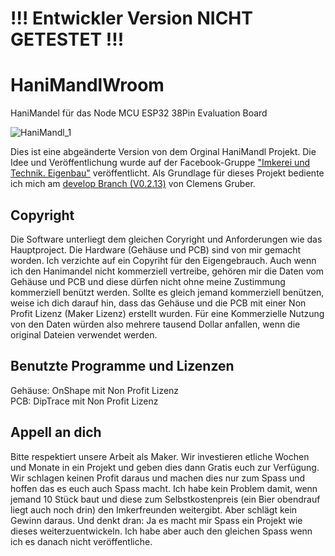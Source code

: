 # !!! Entwickler Version NICHT GETESTET !!!
# HaniMandlWroom
HaniMandel für das Node MCU ESP32 38Pin Evaluation Board<br>

![HaniMandl_1](./Hardware/Gehäuse/Bilder/HaniMandl_1.jpg)

Dies ist eine abgeänderte Version von dem Orginal HaniMandl Projekt. Die Idee und Veröffentlichung wurde auf der Facebook-Gruppe ["Imkerei und Technik. Eigenbau"](https://www.facebook.com/groups/139671009967454) veröffentlicht.
Als Grundlage für dieses Projekt bediente ich mich am [develop Branch (V0.2.13)](https://github.com/ClemensGruber/hani-mandl/tree/develop) von Clemens Gruber.


## Copyright

Die Software unterliegt dem gleichen Coryright und Anforderungen wie das Hauptproject.
Die Hardware (Gehäuse und PCB) sind von mir gemacht worden. Ich verzichte auf ein Copyriht für den Eigengebrauch. Auch wenn ich den Hanimandel nicht kommerziell vertreibe, gehören mir die Daten vom Gehäuse und PCB und diese dürfen nicht ohne meine Zustimmung kommerziell benützt werden.
Sollte es gleich jemand kommerziell benützen, weise ich dich darauf hin, dass das Gehäuse und die PCB mit einer Non Profit Lizenz (Maker Lizenz) erstellt wurden. Für eine Kommerzielle Nutzung von den Daten würden also mehrere tausend Dollar anfallen, wenn die original Dateien verwendet werden.

## Benutzte Programme und Lizenzen

Gehäuse: OnShape mit Non Profit Lizenz<br>
PCB: DipTrace mit Non Profit Lizenz

## Appell an dich

Bitte respektiert unsere Arbeit als Maker. Wir investieren etliche Wochen und Monate in ein Projekt und geben dies dann Gratis euch zur Verfügung. Wir schlagen keinen Profit daraus und machen dies nur zum Spass und hoffen das es euch auch Spass macht. Ich habe kein Problem damit, wenn jemand 10 Stück baut und diese zum Selbstkostenpreis (ein Bier obendrauf liegt auch noch drin) den Imkerfreunden weitergibt. Aber schlägt kein Gewinn daraus.
Und denkt dran: Ja es macht mir Spass ein Projekt wie dieses weiterzuentwickeln. Ich habe aber auch den gleichen Spass wenn ich es danach nicht veröffentliche.
